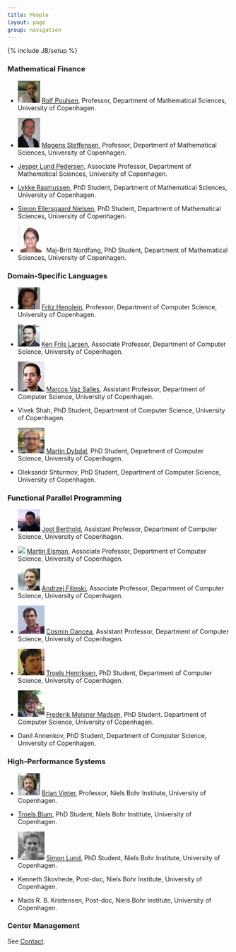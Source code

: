 ```yaml
---
title: People
layout: page
group: navigation
---
```

{% include JB/setup %}

### Mathematical Finance

* ![Rolf Poulsen](images/103_poulsen_cms.jpg) [Rolf
  Poulsen](http://www.math.ku.dk/~rolf), Professor, Department of
  Mathematical Sciences, University of Copenhagen.

* ![Mogens Steffensen](images/99_steffensen_math.jpg) [Mogens Steffensen](http://www.math.ku.dk/~mogens), Professor,
  Department of Mathematical Sciences, University of Copenhagen.

* [Jesper Lund Pedersen](http://www.math.ku.dk/~jesper), Associate
  Professor, Department of Mathematical Sciences, University of
  Copenhagen.

<!--
* ![Christian Andreetta](images/andreetta.jpg) [Christian
  Andreetta](http://www.diku.dk/Ansatte/?id=354703&vis=medarbejder),
  Postdoc, Department of Computer Science, University of Copenhagen.
-->

* [Lykke Rasmussen](http://quantess.net), PhD Student, Department of
  Mathematical Sciences, University of Copenhagen.

* [Simon Ellersgaard Nielsen](http://www.math.ku.dk/om/ansatte/?id=442839&vis=medarbejder), PhD Student, Department of Mathematical
  Sciences, University of Copenhagen.

* ![Maj-Britt Nordfang](images/nordfang.jpg) Maj-Britt Nordfang, PhD
   Student, Department of Mathematical Sciences, University of
   Copenhagen.

### Domain-Specific Languages

* ![Fritz Henglein](images/95_henglein_cms.jpg) [Fritz
  Henglein](http://www.diku.dk/~henglein), Professor, Department of
  Computer Science, University of Copenhagen.

* ![Ken Friis Larsen](images/102_friislarsen_cms.jpg) [Ken Friis
  Larsen](http://www.diku.dk/~kflarsen), Associate Professor,
  Department of Computer Science, University of Copenhagen.

* ![Marcos Vaz Salles](images/salles.jpg) [Marcos Vaz Salles](http://www.diku.dk/~vmarcos), Assistant
  Professor, Department of Computer Science, University of Copenhagen.

* Vivek Shah, PhD Student, Department of Computer Science, University of Copenhagen.

* ![Martin Dybdal](images/dybdal.jpg) [Martin Dybdal](http://www.linkedin.com/in/martindybdal), PhD
  Student, Department of Computer Science, University of Copenhagen.

* Oleksandr Shturmov, PhD Student, Department of Computer Science, University of Copenhagen.

### Functional Parallel Programming

* ![Jost Berthold](images/101_jostberthold20091220_square_2.jpg) [Jost Berthold](http://www.diku.dk/~berthold),
  Assistant Professor, Department of Computer Science, University of
  Copenhagen.

* <img src="http://www.gravatar.com/avatar/17359cd186d6685c041b48fac5844489"> [Martin Elsman](http://www.elsman.com), Associate Professor,
  Department of Computer Science, University of Copenhagen.

* ![Andrzej Filinski](images/100_filinski_cms.jpg) [Andrzej Filinski](http://www.diku.dk/~andrzej), Associate
  Professor, Department of Computer Science, University of Copenhagen.

* ![Cosmin Oancea](images/cosmin.jpg) [Cosmin
  Oancea](http://www.diku.dk/~zgh600), Assistant Professor, Department
  of Computer Science, University of Copenhagen.

* ![Troels Henriksen](images/thenriksen.jpg) [Troels Henriksen](http://sigkill.dk/), PhD
  Student, Department of Computer Science, University of Copenhagen.

* ![Frederik Meisner Madsen](images/meisner.jpg) [Frederik Meisner Madsen](http://www.linkedin.com/in/frederikmm),
  PhD Student. Department of Computer Science, University of
  Copenhagen.

* Danil Annenkov, PhD Student, Department of Computer Science, University of Copenhagen.


### High-Performance Systems

* ![Brian Vinter](images/98_vinter_cms.jpg) [Brian
  Vinter](http://forskning.ku.dk/search/profil/?id=228317), Professor,
  Niels Bohr Institute, University of Copenhagen.

* [Troels Blum](http://forskning.ku.dk/search/profil/?id=139293), PhD
  Student, Niels Bohr Institute, University of Copenhagen.

* ![Simon Lund](images/simonlund.gif) [Simon Lund](http://forskning.ku.dk/search/profil/?id=288223), PhD
  Student, Niels Bohr Institute, University of Copenhagen.

* Kenneth Skovhede, Post-doc, Niels Bohr Institute, University of Copenhagen.

* Mads R. B. Kristensen, Post-doc, Niels Bohr Institute, University of Copenhagen.


### Center Management

See [Contact](contact.html).
